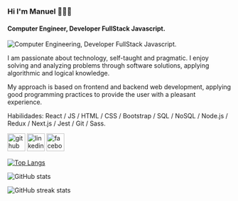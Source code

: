 ###  Hi I'm Manuel 👨‍💻👋

#### Computer Engineer, Developer FullStack Javascript.
![Computer Engineering, Developer FullStack Javascript.](https://res.cloudinary.com/practicaldev/image/fetch/s--nC1yoqNf--/c_imagga_scale,f_auto,fl_progressive,h_420,q_auto,w_1000/https://dev-to-uploads.s3.amazonaws.com/i/2re7bewq15mpw0ghmmnd.png)

I am passionate about technology, self-taught and pragmatic. I enjoy solving and analyzing problems through software solutions, applying algorithmic and logical knowledge. 

My approach is based on frontend and backend web development, applying good programming practices to provide the user with a pleasant experience.

Habilidades: React / JS / HTML / CSS / Bootstrap / SQL / NoSQL / Node.js / Redux / Next.js / Jest / Git / Sass.



[<img src='https://cdn.jsdelivr.net/npm/simple-icons@3.0.1/icons/github.svg' alt='github' height='40'>](https://github.com/ManuelDevWeb)  [<img src='https://cdn.jsdelivr.net/npm/simple-icons@3.0.1/icons/linkedin.svg' alt='linkedin' height='40'>](https://www.linkedin.com/in/https://www.linkedin.com/in/manueldevweb//)  [<img src='https://cdn.jsdelivr.net/npm/simple-icons@3.0.1/icons/facebook.svg' alt='facebook' height='40'>](https://www.facebook.com/https://www.facebook.com/manuel.valencia.921025/)  

[![Top Langs](https://github-readme-stats.vercel.app/api/top-langs/?username=ManuelDevWeb)](https://github.com/anuraghazra/github-readme-stats)

![GitHub stats](https://github-readme-stats.vercel.app/api?username=ManuelDevWeb&show_icons=true)  

![GitHub streak stats](https://github-readme-streak-stats.herokuapp.com/?user=ManuelDevWeb)  



<!--
**ManuelDevWeb/ManuelDevWeb** is a ✨ _special_ ✨ repository because its `README.md` (this file) appears on your GitHub profile.

Here are some ideas to get you started:

- 🔭 I’m currently working on ...
- 🌱 I’m currently learning ...
- 👯 I’m looking to collaborate on ...
- 🤔 I’m looking for help with ...
- 💬 Ask me about ...
- 📫 How to reach me: ...
- 😄 Pronouns: ...
- ⚡ Fun fact: ...
-->
